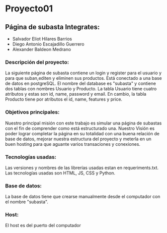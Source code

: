 # Proyecto01

## Página de subasta Integrates:

- Salvador Eliot Hilares Barrios
- Diego Antonio Escajadillo Guerrero
- Alexander Baldeon Medrano
### Descripción del proyecto:

La siguiente página de subasta contiene un login y register para el usuario y para que suban,editen y eliminen sus productos. Está conectado a una base de datos en postgreSQL. El nombre del database es "subasta" y contiene dos tablas con nombres Usuario y Producto. La tabla Usuario tiene cuatro atributos y estas son id, name, password y email. En cambio, la tabla Producto tiene por atributos el id, name, features y price.

### Objetivos principales:

Nuestro principal misión con este trabajo es simular una página de subastas con el fin de comprender como está estructurado una. Nuestro Visión es poder lograr completar la página en su totalidad con una buena relación de base de datos, mejorar nuestra estructura del proyecto y meterla en un buen hosting para que aguante varios transaciones y conexiones.

### Tecnologías usadas:

Las versiones y nombres de las librerías usadas estan en requeriments.txt. Las tecnologías usadas son HTML, JS, CSS y Python.

### Base de datos:

La base de datos tiene que crearse manualmente desde el computador con el nombre "subasta".

### Host:

El host es del puerto del computador

